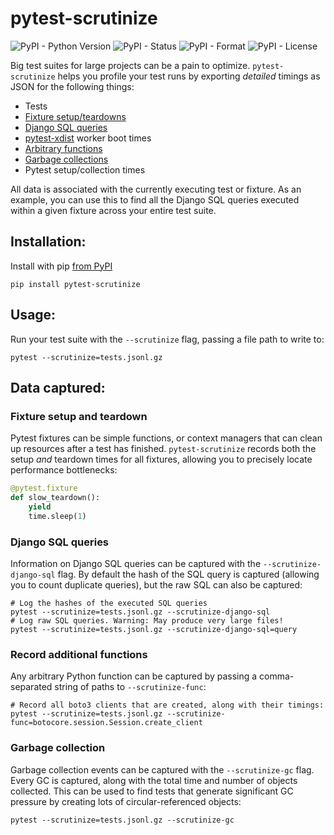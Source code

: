 # pytest-scrutinize

![PyPI - Python Version](https://img.shields.io/pypi/pyversions/pytest-scrutinize) ![PyPI - Status](https://img.shields.io/pypi/status/pytest-scrutinize) ![PyPI - Format](https://img.shields.io/pypi/format/pytest-scrutinize) ![PyPI - License](https://img.shields.io/pypi/l/pytest-scrutinize)

Big test suites for large projects can be a pain to optimize. `pytest-scrutinize` helps you
profile your test runs by exporting *detailed* timings as JSON for the following things:

- Tests
- [Fixture setup/teardowns](#fixture-setup-and-teardown)
- [Django SQL queries](#django-sql-queries)
- [pytest-xdist](https://pypi.org/project/pytest-xdist/) worker boot times
- [Arbitrary functions](#record-additional-functions-)
- [Garbage collections](#garbage-collection)
- Pytest setup/collection times

All data is associated with the currently executing test or fixture. As an example, you can 
use this to find all the Django SQL queries executed within a given fixture across your 
entire test suite.

## Installation:

Install with pip [from PyPI](https://pypi.org/project/pytest-scrutinize/)

```
pip install pytest-scrutinize
```

## Usage:

Run your test suite with the `--scrutinize` flag, passing a file path to write to:

```
pytest --scrutinize=tests.jsonl.gz
```

## Data captured:

### Fixture setup and teardown

Pytest fixtures can be simple functions, or context managers that can clean up resources after a 
test has finished. `pytest-scrutinize` records both the setup _and_ teardown times for all fixtures, 
allowing you to precisely locate performance bottlenecks:

```python
@pytest.fixture
def slow_teardown():
    yield
    time.sleep(1)
```

### Django SQL queries

Information on Django SQL queries can be captured with the `--scrutinize-django-sql` flag. By 
default the hash of the SQL query is captured (allowing you to count duplicate queries), but 
the raw SQL can also be captured:

```shell
# Log the hashes of the executed SQL queries
pytest --scrutinize=tests.jsonl.gz --scrutinize-django-sql
# Log raw SQL queries. Warning: May produce very large files!
pytest --scrutinize=tests.jsonl.gz --scrutinize-django-sql=query
```

### Record additional functions 

Any arbitrary Python function can be captured by passing a comma-separated string of paths to 
`--scrutinize-func`:

```shell
# Record all boto3 clients that are created, along with their timings:
pytest --scrutinize=tests.jsonl.gz --scrutinize-func=botocore.session.Session.create_client
```

### Garbage collection

Garbage collection events can be captured with the `--scrutinize-gc` flag. Every GC is captured, 
along with the total time and number of objects collected. This can be used to find tests that 
generate significant GC pressure by creating lots of circular-referenced objects:

```shell
pytest --scrutinize=tests.jsonl.gz --scrutinize-gc
```

